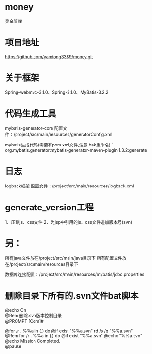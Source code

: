 # money
奖金管理


# 项目地址
https://github.com/yandong3389/money.git


# 关于框架
Spring-webmvc-3.1.0、Spring-3.1.0、MyBatis-3.2.2

# 代码生成工具
mybatis-generator-core
  配置文件：/project/src/main/resources/generatorConfig.xml
      
mybatis生成代码(需要有pom.xml文件,注意.bak重命名)：
org.mybatis.generator:mybatis-generator-maven-plugin:1.3.2:generate

# 日志
logback框架 
 配置文件：/project/src/main/resources/logback.xml


# generate_version工程
1、压缩js、css文件
2、为jsp中引用的js、css文件追加版本号(svn)


# 另：
所有java文件放在/project/src/main/java目录下
所有配置文件放在/project/src/main/resources目录下

数据库连接配置：/project/src/main/resources/mybatis/jdbc.properties


# 删除目录下所有的.svn文件bat脚本

@echo On
<br />
@Rem 删除.svn版本控制目录
<br />
@PROMPT [Com]#
<br />

@for /r . %%a in (.) do @if exist "%%a\.svn" rd /s /q "%%a\.svn"
<br />
@Rem for /r . %%a in (.) do @if exist "%%a\.svn" @echo "%%a\.svn"
<br />
@echo Mission Completed.
<br />
@pause
<br />
